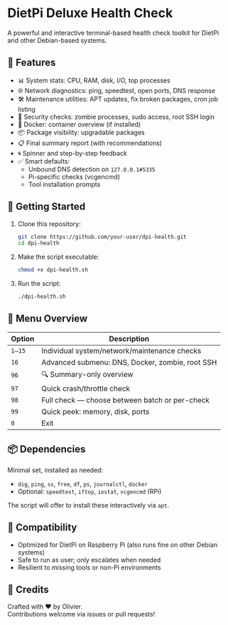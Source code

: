 # DietPi Deluxe Health Check

A powerful and interactive terminal-based health check toolkit for DietPi and other Debian-based systems.

## 🧰 Features

- 📊 System stats: CPU, RAM, disk, I/O, top processes
- 🌐 Network diagnostics: ping, speedtest, open ports, DNS response
- 🛠 Maintenance utilities: APT updates, fix broken packages, cron job listing
- 🔐 Security checks: zombie processes, sudo access, root SSH login
- 🐳 Docker: container overview (if installed)
- 📦 Package visibility: upgradable packages
- 📋 Final summary report (with recommendations)
- 🌀 Spinner and step-by-step feedback
- ✅ Smart defaults:
  - Unbound DNS detection on `127.0.0.1#5335`
  - Pi-specific checks (vcgencmd)
  - Tool installation prompts

## 🚀 Getting Started

1. Clone this repository:
   ```bash
   git clone https://github.com/your-user/dpi-health.git
   cd dpi-health
   ```

2. Make the script executable:
   ```bash
   chmod +x dpi-health.sh
   ```

3. Run the script:
   ```bash
   ./dpi-health.sh
   ```

## 📖 Menu Overview

| Option | Description                                      |
|--------|--------------------------------------------------|
| `1–15` | Individual system/network/maintenance checks     |
| `16`   | Advanced submenu: DNS, Docker, zombie, root SSH  |
| `96`   | 🔍 Summary-only overview                         |
| `97`   | Quick crash/throttle check                       |
| `98`   | Full check — choose between batch or per-check   |
| `99`   | Quick peek: memory, disk, ports                  |
| `0`    | Exit                                             |

## 📦 Dependencies

Minimal set, installed as needed:
- `dig`, `ping`, `ss`, `free`, `df`, `ps`, `journalctl`, `docker`
- Optional: `speedtest`, `iftop`, `iostat`, `vcgencmd` (RPi)

The script will offer to install these interactively via `apt`.

## 🔐 Compatibility

- Optimized for DietPi on Raspberry Pi (also runs fine on other Debian systems)
- Safe to run as user; only escalates when needed
- Resilient to missing tools or non-Pi environments

## 🙏 Credits

Crafted with ❤️ by Olivier.  
Contributions welcome via issues or pull requests!
